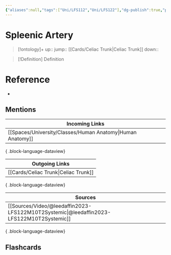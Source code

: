 ```yaml
---
{"aliases":null,"tags":["Uni/LFS112","Uni/LFS122"],"dg-publish":true,"permalink":"/cards/spleenic-artery/","dgPassFrontmatter":true}
---
```


# Spleenic Artery

> [!ontology]+
> up:: 
> jump:: [[Cards/Celiac Trunk\|Celiac Trunk]]
> down:: 

> [!Definition] Definition

# Reference

- 

## Mentions

| Incoming Links                                                |
| ------------------------------------------------------------- |
| [[Spaces/University/Classes/Human Anatomy\|Human Anatomy]] |

{ .block-language-dataview}

| Outgoing Links                          |
| --------------------------------------- |
| [[Cards/Celiac Trunk\|Celiac Trunk]] |

{ .block-language-dataview}

| Sources                                                                                     |
| ------------------------------------------------------------------------------------------- |
| [[Sources/Video/@leedaffin2023-LFS122M10T2Systemic\|@leedaffin2023-LFS122M10T2Systemic]] |

{ .block-language-dataview}

## Flashcards